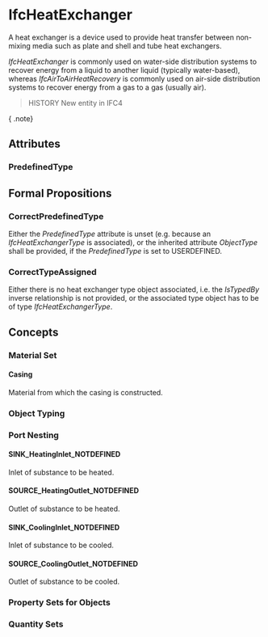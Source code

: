 # IfcHeatExchanger

A heat exchanger is a device used to provide heat transfer between non-mixing media such as plate and shell and tube heat exchangers.

_IfcHeatExchanger_ is commonly used on water-side distribution systems to recover energy from a liquid to another liquid (typically water-based), whereas _IfcAirToAirHeatRecovery_ is commonly used on air-side distribution systems to recover energy from a gas to a gas (usually air).

> HISTORY New entity in IFC4

{ .note}
>

## Attributes

### PredefinedType


## Formal Propositions

### CorrectPredefinedType
Either the _PredefinedType_ attribute is unset (e.g. because an _IfcHeatExchangerType_ is associated), or the inherited attribute _ObjectType_ shall be provided, if the _PredefinedType_ is set to USERDEFINED.

### CorrectTypeAssigned
Either there is no heat exchanger type object associated, i.e. the _IsTypedBy_ inverse relationship is not provided, or the associated type object has to be of type _IfcHeatExchangerType_.

## Concepts

### Material Set



#### Casing

Material from which the casing is constructed.

### Object Typing



### Port Nesting



#### SINK_HeatingInlet_NOTDEFINED

Inlet of substance to be heated.

#### SOURCE_HeatingOutlet_NOTDEFINED

Outlet of substance to be heated.

#### SINK_CoolingInlet_NOTDEFINED

Inlet of substance to be cooled.

#### SOURCE_CoolingOutlet_NOTDEFINED

Outlet of substance to be cooled.

### Property Sets for Objects



### Quantity Sets



